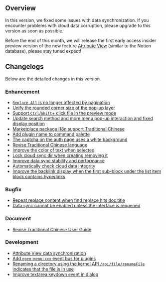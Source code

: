## Overview

In this version, we fixed some issues with data synchronization. If you encounter problems with cloud data corruption, please upgrade to this version as soon as possible.

Before the end of this month, we will release the first early access insider preview version of the new feature [Attribute View](https://github.com/siyuan-note/siyuan/issues/2829) (similar to the Notion database), please stay tuned expect!

## Changelogs

Below are the detailed changes in this version.

### Enhancement

* [`Replace All` is no longer affected by pagination](https://github.com/siyuan-note/siyuan/issues/8265)
* [Unify the rounded corner size of the pop-up layer](https://github.com/siyuan-note/siyuan/issues/8631)
* [Support `Ctrl`/`Shift`+ click file in the preview mode](https://github.com/siyuan-note/siyuan/issues/8634)
* [Update search method and more menu pop-up interaction and fixed display position](https://github.com/siyuan-note/siyuan/issues/8639)
* [Marketplace package i18n support Traditional Chinese](https://github.com/siyuan-note/siyuan/issues/8642)
* [Add plugin name to command palette](https://github.com/siyuan-note/siyuan/issues/8644)
* [The captcha on the auth page uses a white background](https://github.com/siyuan-note/siyuan/issues/8645)
* [Revise Traditional Chinese language](https://github.com/siyuan-note/siyuan/pull/8647)
* [Improve the color of text when selected](https://github.com/siyuan-note/siyuan/issues/8648)
* [Lock cloud sync dir when creating removing it](https://github.com/siyuan-note/siyuan/issues/8649)
* [Improve data sync stability and performance](https://github.com/siyuan-note/siyuan/issues/8651)
* [Automatically check cloud data integrity](https://github.com/siyuan-note/siyuan/issues/8653)
* [Improve the backlink display when the first sub-block under the list item block contains hyperlinks](https://github.com/siyuan-note/siyuan/issues/8661)

### Bugfix

* [Repeat replace content when find replace hits doc title](https://github.com/siyuan-note/siyuan/issues/8641)
* [Data sync cannot be enabled unless the interface is reopened](https://github.com/siyuan-note/siyuan/issues/8662)

### Document

* [Revise Traditional Chinese User Guide](https://github.com/siyuan-note/siyuan/pull/8650)

### Development

* [Attribute View data synchronization](https://github.com/siyuan-note/siyuan/issues/7552)
* [Add `open-menu-xxx` event bus for plugins](https://github.com/siyuan-note/siyuan/issues/8617)
* [Renaming a directory using the kernel API `/api/file/renameFile` indicates that the file is in use](https://github.com/siyuan-note/siyuan/issues/8635)
* [Improve textarea keydown event in dialog](https://github.com/siyuan-note/siyuan/issues/8652)
